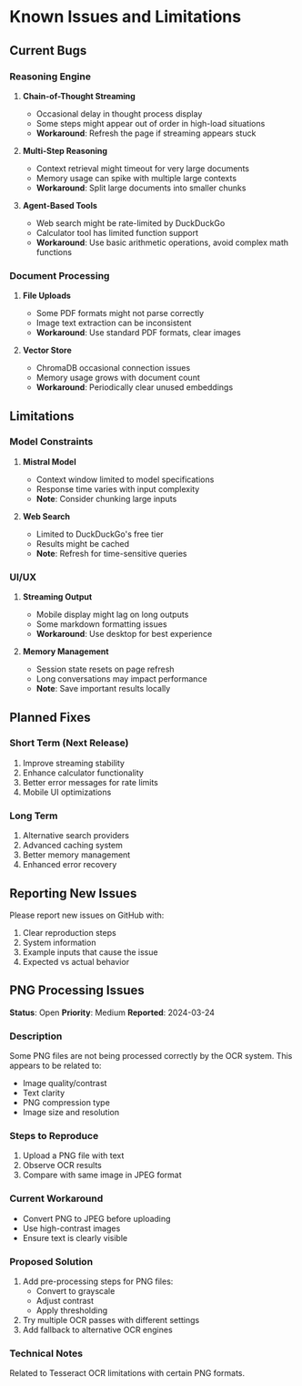 # Known Issues and Limitations

## Current Bugs

### Reasoning Engine
1. **Chain-of-Thought Streaming**
   - Occasional delay in thought process display
   - Some steps might appear out of order in high-load situations
   - **Workaround**: Refresh the page if streaming appears stuck

2. **Multi-Step Reasoning**
   - Context retrieval might timeout for very large documents
   - Memory usage can spike with multiple large contexts
   - **Workaround**: Split large documents into smaller chunks

3. **Agent-Based Tools**
   - Web search might be rate-limited by DuckDuckGo
   - Calculator tool has limited function support
   - **Workaround**: Use basic arithmetic operations, avoid complex math functions

### Document Processing
1. **File Uploads**
   - Some PDF formats might not parse correctly
   - Image text extraction can be inconsistent
   - **Workaround**: Use standard PDF formats, clear images

2. **Vector Store**
   - ChromaDB occasional connection issues
   - Memory usage grows with document count
   - **Workaround**: Periodically clear unused embeddings

## Limitations

### Model Constraints
1. **Mistral Model**
   - Context window limited to model specifications
   - Response time varies with input complexity
   - **Note**: Consider chunking large inputs

2. **Web Search**
   - Limited to DuckDuckGo's free tier
   - Results might be cached
   - **Note**: Refresh for time-sensitive queries

### UI/UX
1. **Streaming Output**
   - Mobile display might lag on long outputs
   - Some markdown formatting issues
   - **Workaround**: Use desktop for best experience

2. **Memory Management**
   - Session state resets on page refresh
   - Long conversations may impact performance
   - **Note**: Save important results locally

## Planned Fixes

### Short Term (Next Release)
1. Improve streaming stability
2. Enhance calculator functionality
3. Better error messages for rate limits
4. Mobile UI optimizations

### Long Term
1. Alternative search providers
2. Advanced caching system
3. Better memory management
4. Enhanced error recovery

## Reporting New Issues
Please report new issues on GitHub with:
1. Clear reproduction steps
2. System information
3. Example inputs that cause the issue
4. Expected vs actual behavior

## PNG Processing Issues
**Status**: Open
**Priority**: Medium
**Reported**: 2024-03-24

### Description
Some PNG files are not being processed correctly by the OCR system. This appears to be related to:
- Image quality/contrast
- Text clarity
- PNG compression type
- Image size and resolution

### Steps to Reproduce
1. Upload a PNG file with text
2. Observe OCR results
3. Compare with same image in JPEG format

### Current Workaround
- Convert PNG to JPEG before uploading
- Use high-contrast images
- Ensure text is clearly visible

### Proposed Solution
1. Add pre-processing steps for PNG files:
   - Convert to grayscale
   - Adjust contrast
   - Apply thresholding
2. Try multiple OCR passes with different settings
3. Add fallback to alternative OCR engines

### Technical Notes
Related to Tesseract OCR limitations with certain PNG formats. 